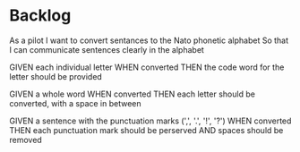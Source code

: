 # Backlog

As a pilot
I want to convert sentances to the Nato phonetic alphabet
So that I can communicate sentences clearly in the alphabet

GIVEN each individual letter
WHEN converted
THEN the code word for the letter should be provided

GIVEN a whole word
WHEN converted
THEN each letter should be converted, with a space in between

GIVEN a sentence with the punctuation marks (',', '.', '!', '?')
WHEN converted
THEN each punctuation mark should be perserved
AND spaces should be removed
